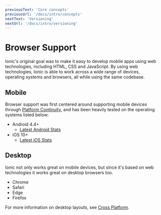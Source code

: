 ```yaml
---
previousText: 'Core concepts'
previousUrl: '/docs/intro/concepts'
nextText: 'Versioning'
nextUrl: '/docs/intro/versioning'
---
```


# Browser Support

<p class="intro" markdown="1">
Ionic's original goal was to make it easy to develop mobile apps using web technologies, including HTML, CSS and JavaScript. By using web technologies, Ionic is able to work across a wide range of devices, operating systems and browsers, all while using the same codebase.
</p>


## Mobile

Browser support was first centered around supporting mobile devices through [Platform Continuity](/docs/intro/concepts#platform-continuity), and has been heavily tested on the operating systems listed below:

- Android 4.4+
  - [Latest Android Stats](https://developer.android.com/about/dashboards/)
- iOS 10+
  - [Latest iOS Stats](https://developer.apple.com/support/app-store/)


## Desktop

Ionic not only works great on mobile devices, but since it's based on web technologies it works great on desktop browsers too.

- Chrome
- Safari
- Edge
- Firefox

For more information on desktop layouts, see [Cross Platform](/docs/building/cross-platform).
